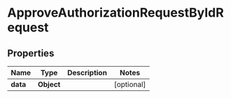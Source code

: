 

# ApproveAuthorizationRequestByIdRequest


## Properties

| Name | Type | Description | Notes |
|------------ | ------------- | ------------- | -------------|
|**data** | **Object** |  |  [optional] |



